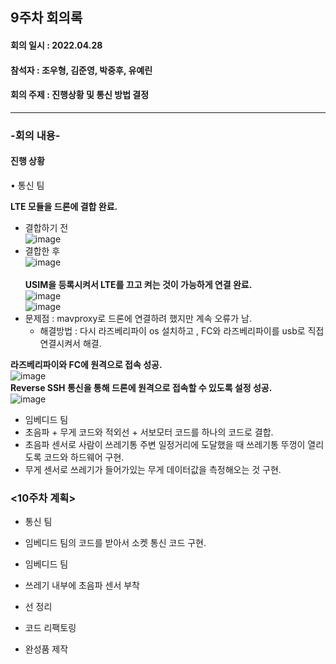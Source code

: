 <h2>9주차 회의록</h2>
<h4>회의 일시 : 2022.04.28</h4>
<h4>참석자 : 조우형, 김준영, 박중후, 유예린</h4>
<h4>회의 주제 : 진행상황 및 통신 방법 결정  </h4>

----------------------------------------------------------
<h3>-회의 내용-</h3>

 <h4>진행 상황</h4> 
  
  • 통신 팀 
  
   **LTE 모듈을 드론에 결합 완료.**
   - 결합하기 전<br>
   ![image](https://user-images.githubusercontent.com/71144019/166268348-cd7665ff-cf92-4b65-8882-4a931e2dbfa4.png)
   - 결합한 후<br>![image](https://user-images.githubusercontent.com/71144019/166268482-0ab58f15-482d-433f-8191-515c19ac1213.png)<br>  
   **USIM을 등록시켜서 LTE를 끄고 켜는 것이 가능하게 연결 완료.**<br>
   ![image](https://user-images.githubusercontent.com/71144019/166268661-ead9b15d-b9fa-4f46-8428-1af73907b916.png)<br>![image](https://user-images.githubusercontent.com/71144019/166268683-aaaa8358-4f61-4a14-873d-caece1f10c54.png)<br>
   - 문제점 :  mavproxy로 드론에 연결하려 했지만 계속 오류가 남.
        - 해결방법 : 다시 라즈베리파이 os 설치하고 , FC와 라즈베리파이를 usb로 직접 연결시켜서 해결.<br>  
 
   **라즈베리파이와 FC에 원격으로 접속 성공.**<br>
   ![image](https://user-images.githubusercontent.com/71144019/166268914-edbf3a2a-8035-4cc0-9ee8-53c328e68869.png)<br>
   **Reverse SSH 통신을 통해 드론에 원격으로 접속할 수 있도록 설정 성공.**<br>
   ![image](https://user-images.githubusercontent.com/71144019/166268968-8bec9c1b-7917-444b-9d5d-f93f52198918.png)<br>

  - 임베디드 팀
   - 초음파 + 무게 코드와 적외선 + 서보모터 코드를 하나의 코드로 결합.
   - 초음파 센서로 사람이 쓰레기통 주변 일정거리에 도달했을 때 쓰레기통 뚜껑이 열리도록 코드와 하드웨어 구현.
   - 무게 센서로 쓰레기가 들어가있는 무게 데이터값을 측정해오는 것 구현.


  <h3><10주차 계획></h3>
  
  - 통신 팀
   - 임베디드 팀의 코드를 받아서 소켓 통신 코드 구현.

  - 임베디드 팀
   - 쓰레기 내부에 초음파 센서 부착
   - 선 정리
   - 코드 리팩토링
   - 완성품 제작
 

